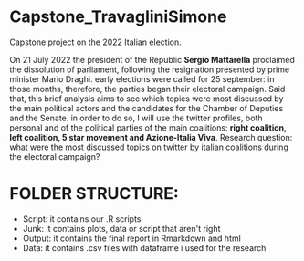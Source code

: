 # Capstone_TravagliniSimone

Capstone project on the 2022 Italian election.

On 21 July 2022 the president of the Republic **Sergio Mattarella** proclaimed the dissolution of parliament, following the resignation presented by prime minister Mario Draghi. early elections were called for 25 september: in those months, therefore, the parties began their electoral campaign.
Said that, this brief analysis aims to see which topics were most discussed by the main political actors and the candidates for the Chamber of Deputies and the Senate. in order to do so, I will use the twitter profiles, both personal and of the political parties of the main coalitions: **right coalition, left coalition, 5 star movement and Azione-Italia Viva**.
Research question: what were the most discussed topics on twitter by italian coalitions during the electoral campaign?

# FOLDER STRUCTURE:
- Script: it contains our .R scripts
- Junk: it contains plots, data or script that aren't right
- Output: it contains the final report in Rmarkdown and html
- Data: it contains .csv files with dataframe i used for the research
